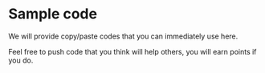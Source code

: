 Sample code
===========

We will provide copy/paste codes that you can immediately use here.

Feel free to push code that you think will help others, you will earn points if you do.
